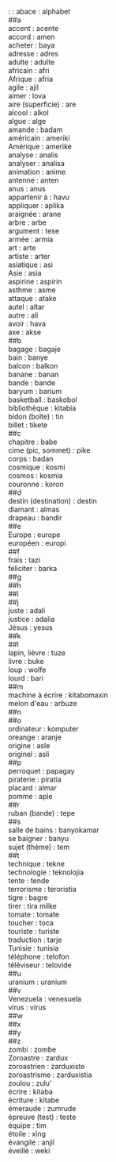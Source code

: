 : : abace : alphabet  
##a  
accent : acente  
accord : amen  
acheter : baya  
adresse : adres  
adulte : adulte  
africain : afri  
Afrique : afria  
agile : ajil  
aimer : lova  
aire (superficie) : are  
alcool : alkol  
algue : alge  
amande : badam  
américain : ameriki  
Amérique : amerike  
analyse : analis  
analyser : analisa  
animation : anime  
antenne : anten  
anus : anus  
appartenir à : havu  
appliquer : aplika  
araignée : arane  
arbre : arbe  
argument : tese  
armée : armia  
art : arte  
artiste : arter  
asiatique : asi  
Asie : asia  
aspirine : aspirin  
asthme : asme  
attaque : atake  
autel : altar  
autre : ali  
avoir : hava  
axe : akse  
##b  
bagage : bagaje  
bain : banye  
balcon : balkon  
banane : banan  
bande : bande  
baryum : barium  
basketball : baskobol  
bibliothèque : kitabia  
bidon (boîte) : tin  
billet : tikete  
##c  
chapitre : babe  
cime (pic, sommet) : pike  
corps : badan  
cosmique : kosmi  
cosmos : kosmia  
couronne : koron  
##d  
destin (destination) : destin  
diamant : almas  
drapeau : bandir  
##e  
Europe : europe  
européen : europi  
##f  
frais : tazi  
féliciter : barka  
##g  
##h  
##i  
##j  
juste : adali  
justice : adalia  
Jésus : yesus  
##k  
##l  
lapin, lièvre : tuze  
livre : buke  
loup : wolfe  
lourd : bari  
##m  
machine à écrire : kitabomaxin  
melon d'eau : arbuze  
##n  
##o  
ordinateur : komputer  
oreange : aranje  
origine : asle  
originel : asli  
##p  
perroquet : papagay  
piraterie : piratia  
placard : almar  
pomme : aple  
##r  
ruban (bande) : tepe  
##s  
salle de bains : banyokamar  
se baigner : banyu  
sujet (thème) : tem  
##t  
technique : tekne  
technologie : teknolojia  
tente : tende  
terrorisme : teroristia  
tigre : bagre  
tirer : tira milke  
tomate : tomate  
toucher : toca  
touriste : turiste  
traduction : tarje  
Tunisie : tunisia  
téléphone : telofon  
téléviseur : telovide  
##u  
uranium : uranium  
##v  
Venezuela : venesuela  
virus : virus  
##w  
##x  
##y  
##z  
zombi : zombe  
Zoroastre : zardux  
zoroastrien : zarduxiste  
zoroastrisme : zarduxistia  
zoulou : zulu'  
écrire : kitaba  
écriture : kitabe  
émeraude : zumrude  
épreuve (test) : teste  
équipe : tim  
étoile : xing  
évangile : anjil  
éveillé : weki  
